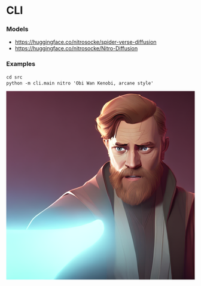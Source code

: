 # CLI

### Models

- https://huggingface.co/nitrosocke/spider-verse-diffusion
- https://huggingface.co/nitrosocke/Nitro-Diffusion

### Examples

```
cd src
python -m cli.main nitro 'Obi Wan Kenobi, arcane style'
```

![Obi Wan Kenobi, arcane style](examples/Obi_Wan_Kenobi_arcane_style.png)